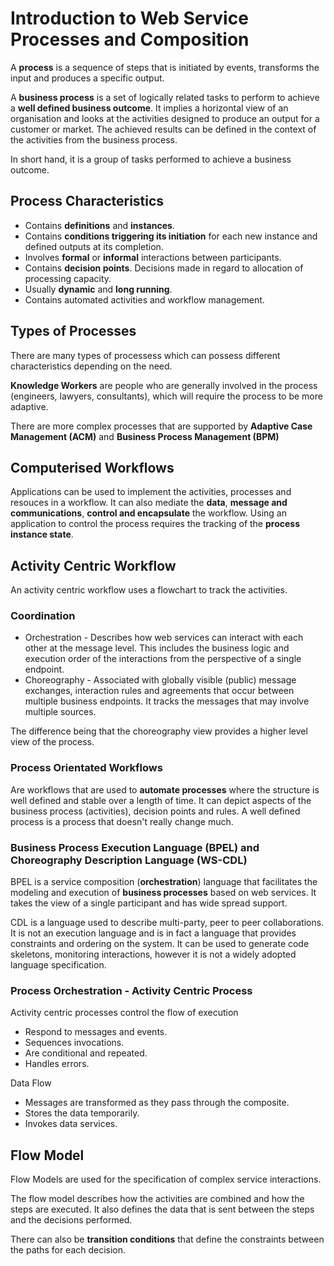 # Introduction to Web Service Processes and Composition

A **process** is a sequence of steps that is initiated by events, transforms the input and produces a specific output.

A **business process** is a set of logically related tasks to perform to achieve a **well defined business outcome**. It implies a horizontal view of an organisation and looks at the activities designed to produce an output for a customer or market. The achieved results can be defined in the context of the activities from the business process.

In short hand, it is a group of tasks performed to achieve a business outcome.

## Process Characteristics

- Contains **definitions** and **instances**.
- Contains **conditions triggering its initiation** for each new instance and defined outputs at its completion.
- Involves **formal** or **informal** interactions between participants.
- Contains **decision points**. Decisions made in regard to allocation of processing capacity.
- Usually **dynamic** and **long running**.
- Contains automated activities and workflow management.

## Types of Processes

There are many types of processess which can possess different characteristics depending on the need.

**Knowledge Workers** are people who are generally involved in the process (engineers, lawyers, consultants), which will require the process to be more adaptive.

There are more complex processes that are supported by **Adaptive Case Management (ACM)** and **Business Process Management (BPM)**

## Computerised Workflows

Applications can be used to implement the activities, processes and resouces in a workflow. It can also mediate the **data**, **message and communications**, **control and encapsulate** the workflow. Using an application to control the process requires the tracking of the **process instance state**.

## Activity Centric Workflow

An activity centric workflow uses a flowchart to track the activities.

### Coordination

- Orchestration - Describes how web services can interact with each other at the message level. This includes the business logic and execution order of the interactions from the perspective of a single endpoint.
- Choreography - Associated with globally visible (public) message exchanges, interaction rules and agreements that occur between multiple business endpoints. It tracks the messages that may involve multiple sources.

The difference being that the choreography view provides a higher level view of the process.

### Process Orientated Workflows

Are workflows that are used to **automate processes** where the structure is well defined and stable over a length of time. It can depict aspects of the business process (activities), decision points and rules. A well defined process is a process that doesn't really change much.

### Business Process Execution Language (BPEL) and Choreography Description Language (WS-CDL)

BPEL is a service composition (**orchestration**) language that facilitates the modeling and execution of **business processes** based on web services. It takes the view of a single participant and has wide spread support.

CDL is a language used to describe multi-party, peer to peer collaborations. It is not an execution language and is in fact a language that provides constraints and ordering on the system. It can be used to generate code skeletons, monitoring interactions, however it is not a widely adopted language specification.

### Process Orchestration - Activity Centric Process

Activity centric processes control the flow of execution

- Respond to messages and events.
- Sequences invocations.
- Are conditional and repeated.
- Handles errors.

Data Flow
- Messages are transformed as they pass through the composite.
- Stores the data temporarily.
- Invokes data services.

## Flow Model

Flow Models are used for the specification of complex service interactions. 

The flow model describes how the activities are combined and how the steps are executed. It also defines the data that is sent between the steps and the decisions performed.

There can also be **transition conditions** that define the constraints between the paths for each decision. 

